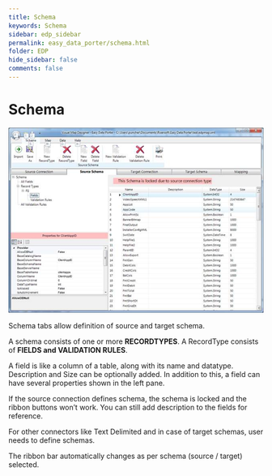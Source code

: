 ```yaml
---
title: Schema
keywords: Schema
sidebar: edp_sidebar
permalink: easy_data_porter/schema.html
folder: EDP
hide_sidebar: false
comments: false
---
```


# Schema

![](/images/schema.jpg)

Schema tabs allow definition of source and target schema.

 

A schema consists of one or more **RECORDTYPES**. A RecordType consists of **FIELDS and VALIDATION RULES**.

 

A field is like a column of a table, along with its name and datatype. Description and Size can be optionally added. In addition to this, a field can have several properties shown in the left pane.

 

If the source connection defines schema, the schema is locked and the ribbon buttons won’t work. You can still add description to the fields for reference.

 

For other connectors like Text Delimited and in case of target schemas, user needs to define schemas.

The ribbon bar automatically changes as per schema (source / target) selected.